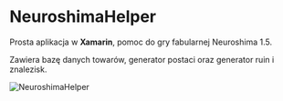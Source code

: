 # NeuroshimaHelper

Prosta aplikacja w **Xamarin**, pomoc do gry fabularnej Neuroshima 1.5.

Zawiera bazę danych towarów, generator postaci oraz generator ruin i znalezisk.

![NeuroshimaHelper](https://github.com/Gurix525/NeuroshimaHelper/assets/57004218/c4c71039-cd1f-4ae4-892b-0626c597e5be)
